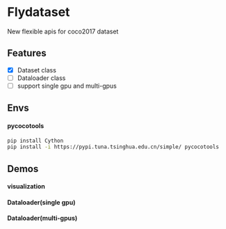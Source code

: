 # Flydataset
New flexible apis for coco2017 dataset

## Features

-[x] Dataset class 
-[ ] Dataloader class
-[ ] support single gpu and multi-gpus

## Envs
#### pycocotools
```bash
pip install Cython
pip install -i https://pypi.tuna.tsinghua.edu.cn/simple/ pycocotools
```

## Demos

#### visualization

#### Dataloader(single gpu)

#### Dataloader(multi-gpus)